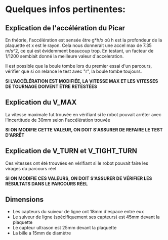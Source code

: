 # Quelques infos pertinentes:

## Explication de l'accélération du Picar
En théorie, l'accélération est sensée être g*h/x où h est la profondeur de la
plaquette et x est le rayon. Cela nous donnerait une accel max de 7.35 m/s^2, 
ce qui est évidemment beaucoup trop. En testant, un facteur de 1/1200 semblait
donné la meilleure valeur d'acceleration.

Il est possible que la boule tombe lors du premier essai d'un parcours, vérifier
que si on relance le test avec "r", la boule tombe toujours.

**SI L'ACCÉLÉRATION EST MODIFIÉE, LA VITESSE MAX ET LES VITESSES DE TOURNAGE 
DOIVENT ÊTRE RETESTÉES**

## Explication du V_MAX
La vitesse maximale fut trouvée en vérifiant si le robot pouvait arrêter avec 
l'incertitude de 30mm selon l'accélération trouvée

**SI ON MODIFIE CETTE VALEUR, ON DOIT S'ASSURER DE REFAIRE LE TEST D'ARRÊT**

## Explication de V_TURN et V_TIGHT_TURN
Ces vitesses ont été trouvées en vérifiant si le robot pouvait faire les 
virages du parcours réel

**SI ON MODIFIE CES VALEURS, ON DOIT S'ASSURER DE VÉRIFIER LES RÉSULTATS DANS LE 
PARCOURS RÉEL**

## Dimensions
- Les capteurs du suiveur de ligne ont 18mm d'espace entre eux
- Le suiveur de ligne (spécifiquement ses capteurs) est 45mm devant la plaquette
- Le capteur ultrason est 25mm devant la plaquette
- La bille a 15mm de diamètre
